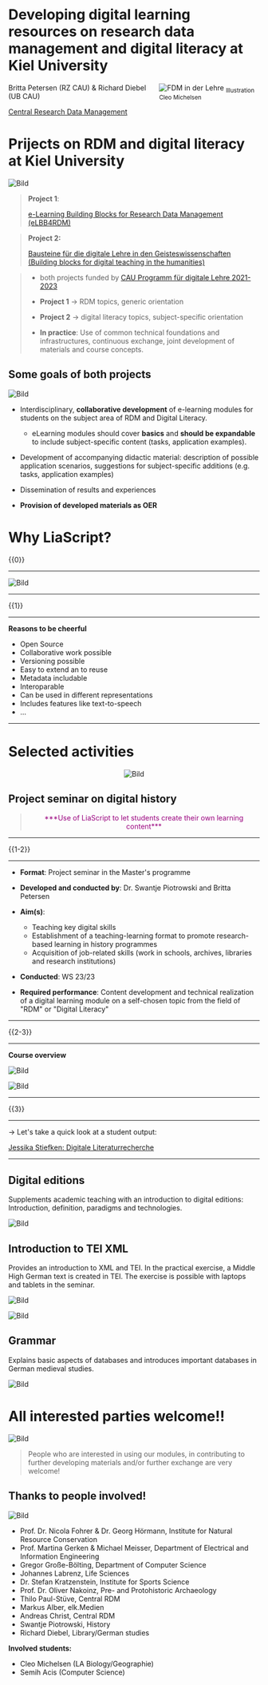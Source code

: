 <!--
author:   Britta Petersen, Richard Diebel

email:    b.petersen@rz.uni-kiel.de

icon: images/Logo_cau-norm-de-lilagrey-rgb-0720_2022.png

version:  0.1.0

language: en

narrator: Englisch Female

comment:  Presentation during Liascript User Symposium, 06.12.2023

tags:     research data, research data management, e-learning, digital teaching, networking, digital humanities
-->

# Developing digital learning resources on research data management and digital literacy at Kiel University

<div style="float:right; width:40%;">
  <img src="images/fdm_lehre.png" alt="FDM in der Lehre">
    <sub style="text-align: right;">Illustration Cleo Michelsen</sub>
</div>

Britta Petersen (RZ CAU) & Richard Diebel (UB CAU)

[Central Research Data Management](https://www.datamanagement.uni-kiel.de/de)

# Prijects on RDM and digital literacy at Kiel University

![Bild](images/fdm_lehre.png) <!-- width="100px" align="right" -->

>**Project 1**:
>
>[e-Learning Building Blocks for Research Data Management (eLBB4RDM)](https://www.datamanagement.uni-kiel.de/de/aktivitaeten/projekte/Projekt%20eLBB4RDM)


>**Project 2:**
>
>[Bausteine für die digitale Lehre in den Geisteswissenschaften (Building blocks for digital teaching in the humanities)](https://www.datamanagement.uni-kiel.de/de/aktivitaeten/projekte/Projekt_DH-Bausteine)


>* both projects funded by [CAU Programm für digitale Lehre 2021-2023](https://www.qe.uni-kiel.de/de/lehrentwicklung/programm-fuer-die-digitale-lehre-2021-2023/programm-fuer-die-digitale-lehre-2021-2023)
>
>
>* **Project 1** -> RDM topics, generic orientation
>
>* **Project 2** -> digital literacy topics, subject-specific orientation
>
>* **In practice**: Use of common technical foundations and infrastructures, continuous exchange, joint development of materials and course concepts.

## Some goals of both projects

![Bild](images/fdm_lehre.png) <!-- width="100px" align="right" -->

* Interdisciplinary, **collaborative development** of e-learning modules for students on the subject area of RDM and Digital Literacy.

  * eLearning modules should cover **basics** and **should be expandable** to include subject-specific content (tasks, application examples).

* Development of accompanying didactic material: description of possible application scenarios, suggestions for subject-specific additions (e.g. tasks, application examples)

* Dissemination of results and experiences

* **Provision of developed materials as OER**

# Why LiaScript?

{{0}}
********************************************************************************

![Bild](images/fair.jpg)

********************************************************************************

{{1}}
********************************************************************************
**Reasons to be cheerful**

* Open Source
* Collaborative work possible
* Versioning possible
* Easy to extend an to reuse
* Metadata includable
* Interoparable
* Can be used in different representations
* Includes features like text-to-speech
* ...


********************************************************************************

# Selected activities
<center>

![Bild](images/fdm_lehre.png) <!-- width="300px" align="center" -->

</center>

## Project seminar on digital history

<center>
  
><p style="color:#9a047f">***Use of LiaScript to let students create their own learning content***</p>
---
</center>

{{1-2}}
******************

* **Format**: Project seminar in the Master's programme
* **Developed and conducted by**: Dr. Swantje Piotrowski and Britta Petersen
* **Aim(s)**:

  * Teaching key digital skills
  * Establishment of a teaching-learning format to promote research-based learning in history programmes
  * Acquisition of job-related skills (work in schools, archives, libraries and research institutions)

* **Conducted**: WS 23/23
* **Required performance**: Content development and technical realization of a digital learning module on a self-chosen topic from the field of "RDM" or "Digital Literacy"

******************

{{2-3}}
******************

**Course overview**

![Bild](images\Kursuebersicht_Projektseminar1.png)

![Bild](images\Kursuebersicht_Projektseminar2.png)


******************

{{3}}
******************

-> Let's take a quick look at a student output:

[Jessika Stiefken: Digitale Literaturrecherche](https://liascript.github.io/course/?https://raw.githubusercontent.com/RDM4CAU/TestModules/main/literaturrecherche/digitaleliteraturrecherche.md#1)

******************

## Digital editions

Supplements academic teaching with an introduction to digital editions: Introduction, definition, paradigms and technologies.

![Bild](images/Editionen.png)

## Introduction to TEI XML

Provides an introduction to XML and TEI. In the practical exercise, a Middle High German text is created in TEI. The exercise is possible with laptops and tablets in the seminar.

![Bild](images/TEI_XML.png)

![Bild](images/browseransicht.png)

## Grammar

Explains basic aspects of databases and introduces important databases in German medieval studies.

![Bild](images/Lexer.png)


# All interested parties welcome!!

![Bild](images/kurzberichte.png) <!-- width="100px" align="right" -->

> People who are interested in using our modules, in contributing to further developing materials and/or further exchange are very welcome!

## Thanks to people involved!

![Bild](images/fdm_lehre.png) <!-- width="100px" align="right" -->

* Prof. Dr. Nicola Fohrer & Dr. Georg Hörmann, Institute for Natural Resource Conservation
* Prof. Martina Gerken & Michael Meisser, Department of Electrical and Information Engineering
* Gregor Große-Bölting, Department of Computer Science
* Johannes Labrenz, Life Sciences
* Dr. Stefan Kratzenstein, Institute for Sports Science
* Prof. Dr. Oliver Nakoinz, Pre- and Protohistoric Archaeology
* Thilo Paul-Stüve, Central RDM
* Markus Alber, elk.Medien
* Andreas Christ, Central RDM
* Swantje Piotrowski, History
* Richard Diebel, Library/German studies

**Involved students:**

* Cleo Michelsen (LA Biology/Geographie)
* Semih Acis (Computer Science)
